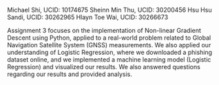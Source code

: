Michael Shi,    UCID: 10174675
Sheinn Min Thu, UCID: 30200456
Hsu Hsu Sandi,  UCID: 30262965
Hlayn Toe Wai,  UCID: 30266673

Assignment 3 focuses on the implementation of Non-linear Gradient Descent using Python, applied to a real-world problem related to Global Navigation Satellite System (GNSS) measurements. We also applied our understanding of Logistic Regression, where we downloaded a phishing dataset online, and we implemented a machine learning model (Logistic Regression) and visualized our results. We also answered questions regarding our results and provided analysis.